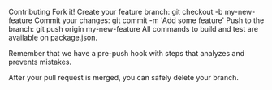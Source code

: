 Contributing
Fork it!
Create your feature branch: git checkout -b my-new-feature
Commit your changes: git commit -m 'Add some feature'
Push to the branch: git push origin my-new-feature
All commands to build and test are available on package.json.

Remember that we have a pre-push hook with steps that analyzes and prevents mistakes.

After your pull request is merged, you can safely delete your branch.
